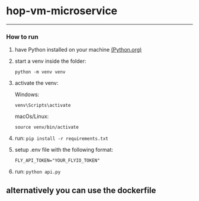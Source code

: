 # hop-vm-microservice

---

### How to run

1. have Python installed on your machine [(Python.org)](https://www.python.org/downloads/)

2. start a venv inside the folder:
   
   `python -m venv venv` 

3. activate the venv:
   
   Windows:
   
   `venv\Scripts\activate`
   
   macOs/Linux:
   
   `source venv/bin/activate`

4. run: `pip install -r requirements.txt`

5. setup .env file with the following format:
   
   ```
   FLY_API_TOKEN="YOUR_FLYIO_TOKEN"
   ```

6. run: `python api.py`


alternatively you can use the dockerfile
---
